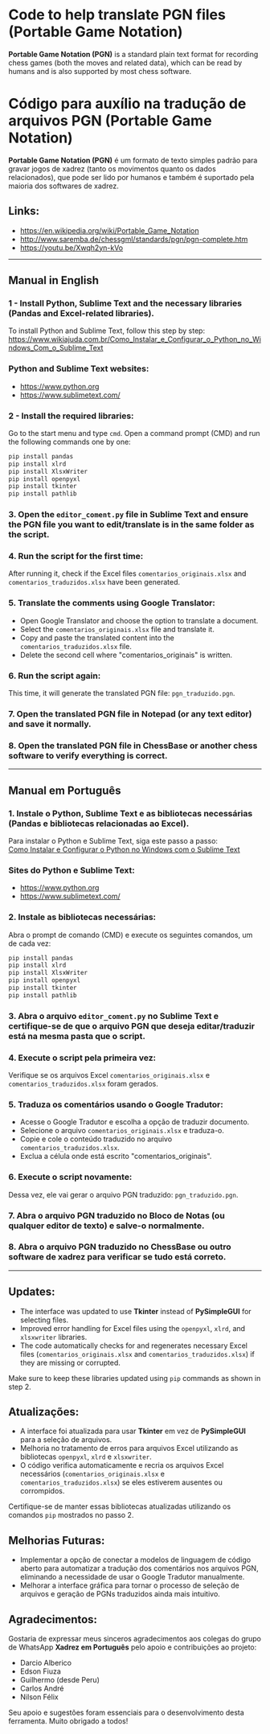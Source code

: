 # Code to help translate PGN files (Portable Game Notation)

**Portable Game Notation (PGN)** is a standard plain text format for recording chess games (both the moves and related data), which can be read by humans and is also supported by most chess software.

# Código para auxílio na tradução de arquivos PGN (Portable Game Notation)

**Portable Game Notation (PGN)** é um formato de texto simples padrão para gravar jogos de xadrez (tanto os movimentos quanto os dados relacionados), que pode ser lido por humanos e também é suportado pela maioria dos softwares de xadrez.

## Links:

- https://en.wikipedia.org/wiki/Portable_Game_Notation
- http://www.saremba.de/chessgml/standards/pgn/pgn-complete.htm
- https://youtu.be/Xwqh2yn-kVo

---

## Manual in English

### 1 - Install Python, Sublime Text and the necessary libraries (Pandas and Excel-related libraries).

To install Python and Sublime Text, follow this step by step:  
https://www.wikiajuda.com.br/Como_Instalar_e_Configurar_o_Python_no_Windows_Com_o_Sublime_Text

### Python and Sublime Text websites:
- https://www.python.org
- https://www.sublimetext.com/

### 2 - Install the required libraries:
Go to the start menu and type `cmd`. Open a command prompt (CMD) and run the following commands one by one:

```bash
pip install pandas
pip install xlrd
pip install XlsxWriter
pip install openpyxl
pip install tkinter
pip install pathlib
```

### 3. Open the `editor_coment.py` file in Sublime Text and ensure the PGN file you want to edit/translate is in the same folder as the script.

### 4. Run the script for the first time:
After running it, check if the Excel files `comentarios_originais.xlsx` and `comentarios_traduzidos.xlsx` have been generated.

### 5. Translate the comments using Google Translator:
- Open Google Translator and choose the option to translate a document.
- Select the `comentarios_originais.xlsx` file and translate it.
- Copy and paste the translated content into the `comentarios_traduzidos.xlsx` file.
- Delete the second cell where "comentarios_originais" is written.

### 6. Run the script again:
This time, it will generate the translated PGN file: `pgn_traduzido.pgn`.

### 7. Open the translated PGN file in Notepad (or any text editor) and save it normally.

### 8. Open the translated PGN file in ChessBase or another chess software to verify everything is correct.

---

## Manual em Português 

### 1. Instale o Python, Sublime Text e as bibliotecas necessárias (Pandas e bibliotecas relacionadas ao Excel).
Para instalar o Python e Sublime Text, siga este passo a passo:  
[Como Instalar e Configurar o Python no Windows com o Sublime Text](https://www.wikiajuda.com.br/Como_Instalar_e_Configurar_o_Python_no_Windows_Com_o_Sublime_Text)

### Sites do Python e Sublime Text:
- https://www.python.org
- https://www.sublimetext.com/

### 2. Instale as bibliotecas necessárias:
Abra o prompt de comando (CMD) e execute os seguintes comandos, um de cada vez:

```bash
pip install pandas
pip install xlrd
pip install XlsxWriter
pip install openpyxl
pip install tkinter
pip install pathlib
```


### 3. Abra o arquivo `editor_coment.py` no Sublime Text e certifique-se de que o arquivo PGN que deseja editar/traduzir está na mesma pasta que o script.

### 4. Execute o script pela primeira vez:
Verifique se os arquivos Excel `comentarios_originais.xlsx` e `comentarios_traduzidos.xlsx` foram gerados.

### 5. Traduza os comentários usando o Google Tradutor:
- Acesse o Google Tradutor e escolha a opção de traduzir documento.
- Selecione o arquivo `comentarios_originais.xlsx` e traduza-o.
- Copie e cole o conteúdo traduzido no arquivo `comentarios_traduzidos.xlsx`.
- Exclua a célula onde está escrito "comentarios_originais".

### 6. Execute o script novamente:
Dessa vez, ele vai gerar o arquivo PGN traduzido: `pgn_traduzido.pgn`.

### 7. Abra o arquivo PGN traduzido no Bloco de Notas (ou qualquer editor de texto) e salve-o normalmente.

### 8. Abra o arquivo PGN traduzido no ChessBase ou outro software de xadrez para verificar se tudo está correto.

---

## Updates:
- The interface was updated to use **Tkinter** instead of **PySimpleGUI** for selecting files.
- Improved error handling for Excel files using the `openpyxl`, `xlrd`, and `xlsxwriter` libraries.
- The code automatically checks for and regenerates necessary Excel files (`comentarios_originais.xlsx` and `comentarios_traduzidos.xlsx`) if they are missing or corrupted.

Make sure to keep these libraries updated using `pip` commands as shown in step 2.

## Atualizações:
- A interface foi atualizada para usar **Tkinter** em vez de **PySimpleGUI** para a seleção de arquivos.
- Melhoria no tratamento de erros para arquivos Excel utilizando as bibliotecas `openpyxl`, `xlrd` e `xlsxwriter`.
- O código verifica automaticamente e recria os arquivos Excel necessários (`comentarios_originais.xlsx` e `comentarios_traduzidos.xlsx`) se eles estiverem ausentes ou corrompidos.

Certifique-se de manter essas bibliotecas atualizadas utilizando os comandos `pip` mostrados no passo 2.

## Melhorias Futuras:
- Implementar a opção de conectar a modelos de linguagem de código aberto para automatizar a tradução dos comentários nos arquivos PGN, eliminando a necessidade de usar o Google Tradutor manualmente.
- Melhorar a interface gráfica para tornar o processo de seleção de arquivos e geração de PGNs traduzidos ainda mais intuitivo.

## Agradecimentos:
Gostaria de expressar meus sinceros agradecimentos aos colegas do grupo de WhatsApp **Xadrez em Português** pelo apoio e contribuições ao projeto:

- Darcio Alberico
- Edson Fiuza
- Guilhermo (desde Peru)
- Carlos André
- Nilson Félix

Seu apoio e sugestões foram essenciais para o desenvolvimento desta ferramenta. Muito obrigado a todos!
